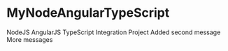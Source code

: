 # MyNodeAngularTypeScript
NodeJS AngularJS TypeScript Integration Project
Added second message
More messages